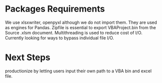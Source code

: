 # Packages Requirements
We use xlsxwriter, openpyxl although we do not import them. They are used as engines for Pandas. Zipfile is essential to export VBAProject.bin from the Source .xlsm document. Multithreading is used to reduce cost of I/O. Currently looking for ways to bypass individual file I/O.

# Next Steps
productionize by letting users input their own path to a VBA bin and excel file.
